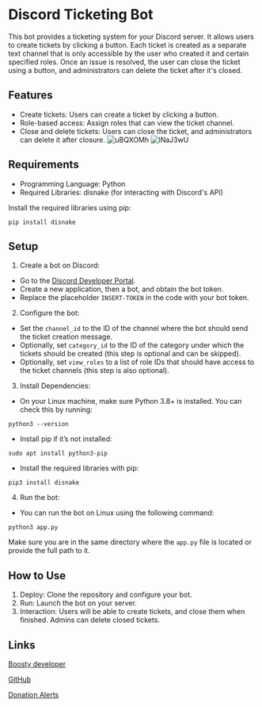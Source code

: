 # Discord Ticketing Bot

This bot provides a ticketing system for your Discord server. It allows users to create tickets by clicking a button. Each ticket is created as a separate text channel that is only accessible by the user who created it and certain specified roles. Once an issue is resolved, the user can close the ticket using a button, and administrators can delete the ticket after it's closed.

## Features
- Create tickets: Users can create a ticket by clicking a button.
- Role-based access: Assign roles that can view the ticket channel.
- Close and delete tickets: Users can close the ticket, and administrators can delete it after closure.
![uBQXOMh](https://github.com/user-attachments/assets/964492d0-acc4-4b75-b45e-d1090844f1e6)
![lNaJ3wU](https://github.com/user-attachments/assets/912fa46b-3c77-470c-8863-884f88d808f1)

## Requirements
- Programming Language: Python
- Required Libraries: disnake (for interacting with Discord's API)

Install the required libraries using pip:
```
pip install disnake
```

## Setup
1. Create a bot on Discord:
- Go to the [Discord Developer Portal](https://discord.com/developers/).
- Create a new application, then a bot, and obtain the bot token.
- Replace the placeholder `INSERT-TOKEN` in the code with your bot token.

2. Configure the bot:
- Set the `channel_id` to the ID of the channel where the bot should send the ticket creation message.
- Optionally, set `category_id` to the ID of the category under which the tickets should be created (this step is optional and can be skipped).
- Optionally, set `view_roles` to a list of role IDs that should have access to the ticket channels (this step is also optional).

3. Install Dependencies:
- On your Linux machine, make sure Python 3.8+ is installed. You can check this by running:
```
python3 --version
```
- Install pip if it’s not installed:
```
sudo apt install python3-pip
```
- Install the required libraries with pip:
```
pip3 install disnake
```

4. Run the bot:
- You can run the bot on Linux using the following command:
```
python3 app.py
```

Make sure you are in the same directory where the `app.py` file is located or provide the full path to it.

## How to Use
1. Deploy: Clone the repository and configure your bot.
2. Run: Launch the bot on your server.
3. Interaction: Users will be able to create tickets, and close them when finished. Admins can delete closed tickets.

## Links
[Boosty developer](https://boosty.to/mao-mao)

[GitHub](https://github.com/rinnyuwu)

[Donation Alerts](https://www.donationalerts.com/r/rinnyuwu)
